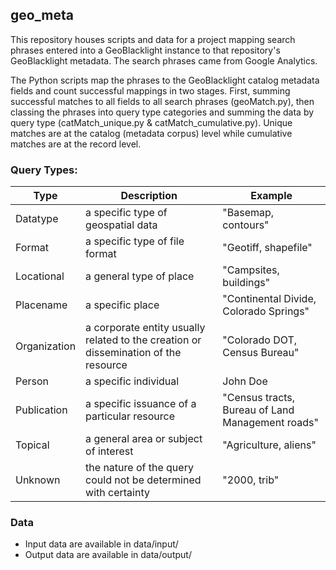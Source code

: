 ## geo_meta

This repository houses scripts and data for a project mapping search phrases entered into a GeoBlacklight instance to that repository's GeoBlacklight metadata. The search phrases came from Google Analytics.

The Python scripts map the phrases to the GeoBlacklight catalog metadata fields and count successful mappings in two stages. First, summing successful matches to all fields to all search phrases (geoMatch.py), then classing the phrases into query type categories and summing the data by query type (catMatch_unique.py & catMatch_cumulative.py). Unique matches are at the catalog (metadata corpus) level while cumulative matches are at the record level.

### Query Types:

| Type         | Description                                                                         | Example                                          |
| ------------ | ----------------------------------------------------------------------------------- | ------------------------------------------------ |
| Datatype     | a specific type of geospatial data                                                  | "Basemap, contours"                              |
| Format       | a specific type of file format                                                      | "Geotiff, shapefile"                             |
| Locational   | a general type of place                                                             | "Campsites, buildings"                           |
| Placename    | a specific place                                                                    | "Continental Divide, Colorado Springs"           |
| Organization | a corporate entity usually related to the creation or dissemination of the resource | "Colorado DOT, Census Bureau"                    |
| Person       | a specific individual                                                               | John Doe                                         |
| Publication  | a specific issuance of a particular resource                                        | "Census tracts, Bureau of Land Management roads" |
| Topical      | a general area or subject of interest                                               | "Agriculture, aliens"                            |
| Unknown      | the nature of the query could not be determined with certainty                      | "2000, trib"                                     |

### Data
- Input data are available in data/input/
- Output data are available in data/output/
